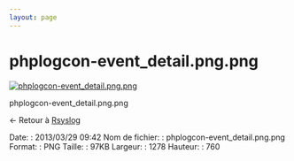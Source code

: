 ```yaml
---
layout: page
---
```


phplogcon-event\_detail.png.png
===============================

[![phplogcon-event\_detail.png.png](/assets/media/phplogcon-event_detail.png.png@cache=&w=899&h=535 "phplogcon-event_detail.png.png")](/assets/media/phplogcon-event_detail.png.png@cache= "Afficher le fichier original")

phplogcon-event\_detail.png.png

← Retour à
[Rsyslog](../nagios/integration/rsyslog.html "nagios:integration:rsyslog")

Date:
:   2013/03/29 09:42
Nom de fichier:
:   phplogcon-event\_detail.png.png
Format:
:   PNG
Taille:
:   97KB
Largeur:
:   1278
Hauteur:
:   760

